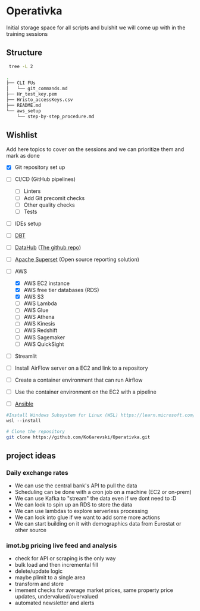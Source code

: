 # Operativka
Initial storage space for all scripts and bulshit we will come up with in the training sessions

## Structure
```bash
 tree -L 2
 
.
├── CLI FUs
│   └── git_commands.md
├── Hr_test_key.pem
├── Hristo_accessKeys.csv
├── README.md
└── aws_setup
    └── step-by-step_procedure.md
```

## Wishlist
Add here topics to cover on the sessions and we can prioritize them and mark as done

- [x] Git repository set up
- [ ] CI/CD (GitHub pipelines)
  - [ ] Linters
  - [ ] Add Git precomit checks
  - [ ] Other quality checks
  - [ ] Tests
- [ ] IDEs setup
- [ ] [DBT](https://www.getdbt.com/)
- [ ] [DataHub](https://datahubproject.io/) ([The github repo](https://github.com/datahub-project/datahub))
- [ ] [Apache Superset](https://superset.apache.org) (Open source reporting solution)
- [ ] AWS
  - [x] AWS EC2 instance
  - [x] AWS free tier databases (RDS)
  - [x] AWS S3
  - [ ] AWS Lambda
  - [ ] AWS Glue
  - [ ] AWS Athena
  - [ ] AWS Kinesis
  - [ ] AWS Redshift
  - [ ] AWS Sagemaker
  - [ ] AWS QuickSight
- [ ] Streamlit
- [ ] Install AirFlow server on a EC2 and link to a repository
- [ ] Create a container environment that can run Airflow
- [ ] Use the container environment on the EC2 with a pipeline
- [ ] [Ansible](https://www.ansible.com/)


```PowerShell
#Install Windows Subsystem for Linux (WSL) https://learn.microsoft.com/en-us/windows/wsl/install
wsl --install
```

```bash
# Clone the repository
git clone https://github.com/Ko6arevski/Operativka.git
```

## project ideas

### Daily exchange rates 
- We can use the central bank's API to pull the data
- Scheduling can be done with a cron job on a machine (EC2 or on-prem)
- We can use Kafka to "stream" the data even if we dont need to :D
- We can look to spin up an RDS to store the data
- We can use lambdas to explore serverless processing
- We can look into glue if we want to add some more actions
- We can start building on it with demographics data from Eurostat or other source

### imot.bg pricing live feed and analysis
- check for API or scraping is the only way
- bulk load and then incremental fill
- delete/update logic
- maybe plimit to a single area
- transform and store
- imement checks for average market prices, same property price updates, undervalued/overvalued
- automated newsletter and alerts

